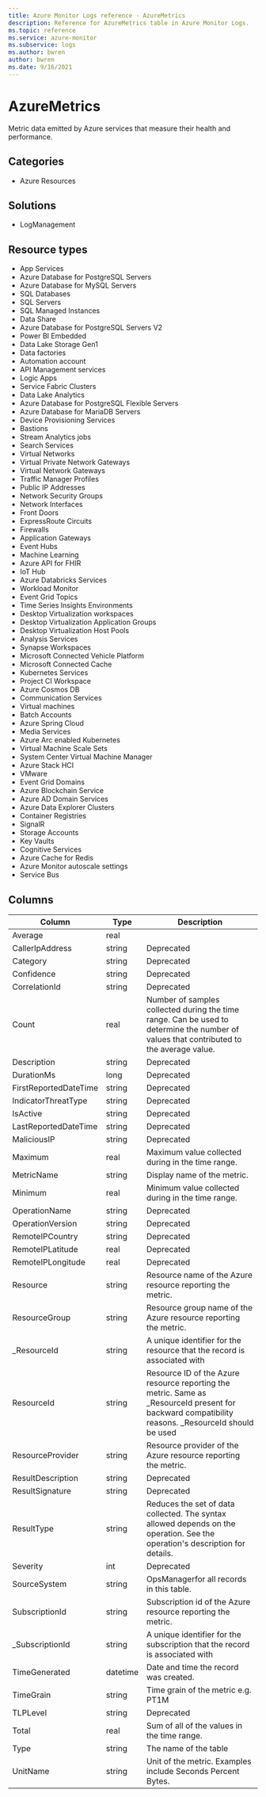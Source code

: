 ```yaml
---
title: Azure Monitor Logs reference - AzureMetrics
description: Reference for AzureMetrics table in Azure Monitor Logs.
ms.topic: reference
ms.service: azure-monitor
ms.subservice: logs
ms.author: bwren
author: bwren
ms.date: 9/16/2021
---
```


# AzureMetrics

 Metric data emitted by Azure services that measure their health and performance.

## Categories

- Azure Resources
## Solutions

- LogManagement
## Resource types

- App Services
- Azure Database for PostgreSQL Servers
- Azure Database for MySQL Servers
- SQL Databases
- SQL Servers
- SQL Managed Instances
- Data Share
- Azure Database for PostgreSQL Servers V2
- Power BI Embedded
- Data Lake Storage Gen1
- Data factories
- Automation account
- API Management services
- Logic Apps
- Service Fabric Clusters
- Data Lake Analytics
- Azure Database for PostgreSQL Flexible Servers
- Azure Database for MariaDB Servers
- Device Provisioning Services
- Bastions
- Stream Analytics jobs
- Search Services
- Virtual Networks
- Virtual Private Network Gateways
- Virtual Network Gateways
- Traffic Manager Profiles
- Public IP Addresses
- Network Security Groups
- Network Interfaces
- Front Doors
- ExpressRoute Circuits
- Firewalls
- Application Gateways
- Event Hubs
- Machine Learning
- Azure API for FHIR
- IoT Hub
- Azure Databricks Services
- Workload Monitor
- Event Grid Topics
- Time Series Insights Environments
- Desktop Virtualization workspaces
- Desktop Virtualization Application Groups
- Desktop Virtualization Host Pools
- Analysis Services
- Synapse Workspaces
- Microsoft Connected Vehicle Platform
- Microsoft Connected Cache
- Kubernetes Services
- Project CI Workspace
- Azure Cosmos DB
- Communication Services
- Virtual machines
- Batch Accounts
- Azure Spring Cloud
- Media Services
- Azure Arc enabled Kubernetes
- Virtual Machine Scale Sets
- System Center Virtual Machine Manager
- Azure Stack HCI
- VMware
- Event Grid Domains
- Azure Blockchain Service
- Azure AD Domain Services
- Azure Data Explorer Clusters
- Container Registries
- SignalR
- Storage Accounts
- Key Vaults
- Cognitive Services
- Azure Cache for Redis
- Azure Monitor autoscale settings
- Service Bus




## Columns

| Column | Type | Description |
| --- | --- | --- |
| Average | real |  |
| CallerIpAddress | string | Deprecated |
| Category | string | Deprecated |
| Confidence | string | Deprecated |
| CorrelationId | string | Deprecated |
| Count | real | Number of samples collected during the time range. Can be used to determine the number of values that contributed to the average value. |
| Description | string | Deprecated |
| DurationMs | long | Deprecated |
| FirstReportedDateTime | string | Deprecated |
| IndicatorThreatType | string | Deprecated |
| IsActive | string | Deprecated |
| LastReportedDateTime | string | Deprecated |
| MaliciousIP | string | Deprecated |
| Maximum | real | Maximum value collected during in the time range. |
| MetricName | string | Display name of the metric. |
| Minimum | real | Minimum value collected during in the time range. |
| OperationName | string | Deprecated |
| OperationVersion | string | Deprecated |
| RemoteIPCountry | string | Deprecated |
| RemoteIPLatitude | real | Deprecated |
| RemoteIPLongitude | real | Deprecated |
| Resource | string | Resource name of the Azure resource reporting the metric. |
| ResourceGroup | string | Resource group name of the Azure resource reporting the metric. |
| _ResourceId | string | A unique identifier for the resource that the record is associated with |
| ResourceId | string | Resource ID of the Azure resource reporting the metric. Same as _ResourceId present for backward compatibility reasons. _ResourceId should be used |
| ResourceProvider | string | Resource provider of the Azure resource reporting the metric. |
| ResultDescription | string | Deprecated |
| ResultSignature | string | Deprecated |
| ResultType | string | Reduces the set of data collected. The syntax allowed depends on the operation. See the operation's description for details. |
| Severity | int | Deprecated |
| SourceSystem | string | OpsManagerfor all records in this table. |
| SubscriptionId | string | Subscription id of the Azure resource reporting the metric. |
| _SubscriptionId | string | A unique identifier for the subscription that the record is associated with |
| TimeGenerated | datetime | Date and time the record was created. |
| TimeGrain | string | Time grain of the metric e.g. PT1M |
| TLPLevel | string | Deprecated |
| Total | real | Sum of all of the values in the time range. |
| Type | string | The name of the table |
| UnitName | string | Unit of the metric. Examples include Seconds Percent Bytes. |
